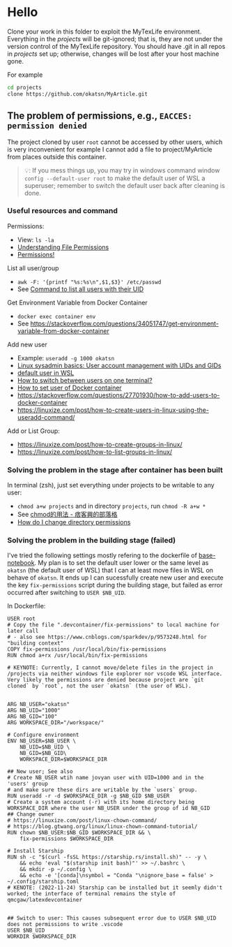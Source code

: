 # Hello
Clone your work in this folder to exploit the MyTexLife environment.
Everything in the *projects* will be git-ignored; that is, they are not under the version control of the MyTexLife repository.
You should have .git in all repos in *projects* set up; otherwise, changes will be lost after your host machine gone.


For example
```bash
cd projects
clone https://github.com/okatsn/MyArticle.git
```


## The problem of permissions, e.g., `EACCES: permission denied`
The project cloned by user `root` cannot be accessed by other users, which is very inconvenient for example I cannot add a file to project/MyArticle from places outside this container.

> 💡: If you mess things up, you may try in windows command window `config --default-user root` to make the default user of WSL a superuser; remember to switch the default user back after cleaning is done.

### Useful resources and command
Permissions:
- View: `ls -la `
- [Understanding File Permissions](https://www.elated.com/understanding-permissions/)
- [Permissions!](https://ryanstutorials.net/linuxtutorial/permissions.php)

List all user/group
- `awk -F: '{printf "%s:%s\n",$1,$3}' /etc/passwd`
- See [Command to list all users with their UID](https://askubuntu.com/questions/645236/command-to-list-all-users-with-their-uid)






Get Environment Variable from Docker Container
- `docker exec container env`
-  See https://stackoverflow.com/questions/34051747/get-environment-variable-from-docker-container

Add new user
- Example: `useradd -g 1000 okatsn`
- [Linux sysadmin basics: User account management with UIDs and GIDs](https://www.redhat.com/sysadmin/user-account-gid-uid)
- [default user in WSL](https://superuser.com/questions/1266881/how-to-change-the-default-user-name-in-wsl)
- [How to switch between users on one terminal?](https://unix.stackexchange.com/questions/3568/how-to-switch-between-users-on-one-terminal)
- [How to set user of Docker container](https://codeyarns.com/tech/2017-07-21-how-to-set-user-of-docker-container.html#gsc.tab=0)
- https://stackoverflow.com/questions/27701930/how-to-add-users-to-docker-container
- https://linuxize.com/post/how-to-create-users-in-linux-using-the-useradd-command/


Add or List Group:
- https://linuxize.com/post/how-to-create-groups-in-linux/
- https://linuxize.com/post/how-to-list-groups-in-linux/










### Solving the problem in the stage after container has been built
In terminal (zsh), just set everything under projects to be writable to any user:
- `chmod a+w projects` and in directory `projects`, run `chmod -R a+w *`
- See [chmod的用法 - 痞客興的部落格](https://charleslin74.pixnet.net/blog/post/419874889)
- [How do I change directory permissions](https://www.pluralsight.com/blog/it-ops/linux-file-permissions)

### Solving the problem in the building stage (failed)
I've tried the following settings mostly refering to the dockerfile of [base-notebook](https://hub.docker.com/r/jupyter/base-notebook/dockerfile).
My plan is to set the default user lower or the same level as `okatsn` (the default user of WSL) that I can at least move files in WSL on behave of `okatsn`.
It ends up I can sucessfully create new user and execute the key `fix-permissions` script during the building stage, but failed as error occurred after switching to `USER $NB_UID`.

In Dockerfile:
```
USER root
# Copy the file ".devcontainer/fix-permissions" to local machine for later call
# - also see https://www.cnblogs.com/sparkdev/p/9573248.html for "building context"
COPY fix-permissions /usr/local/bin/fix-permissions
RUN chmod a+rx /usr/local/bin/fix-permissions

# KEYNOTE: Currently, I cannot move/delete files in the project in /projects via neither windows file explorer nor vscode WSL interface. Very likely the permissions are denied because project are `git cloned` by `root`, not the user `okatsn` (the user of WSL).


ARG NB_USER="okatsn"
ARG NB_UID="1000"
ARG NB_GID="100"
ARG WORKSPACE_DIR="/workspace/"

# Configure environment
ENV NB_USER=$NB_USER \
    NB_UID=$NB_UID \
    NB_GID=$NB_GID\
    WORKSPACE_DIR=$WORKSPACE_DIR

## New user; See also
# Create NB_USER wtih name jovyan user with UID=1000 and in the 'users' group
# and make sure these dirs are writable by the `users` group.
RUN useradd -r -d $WORKSPACE_DIR -g $NB_GID $NB_USER
# Create a system account (-r) with its home directory being WORKSPACE_DIR where the user NB_USER under the group of id NB_GID
## Change owner
# https://linuxize.com/post/linux-chown-command/
# https://blog.gtwang.org/linux/linux-chown-command-tutorial/
RUN chown $NB_USER:$NB_GID $WORKSPACE_DIR && \
    fix-permissions $WORKSPACE_DIR

# Install Starship
RUN sh -c "$(curl -fsSL https://starship.rs/install.sh)" -- -y \
    && echo 'eval "$(starship init bash)"' >> ~/.bashrc \
    && mkdir -p ~/.config \
    && echo -e '[conda]\nsymbol = "Conda "\nignore_base = false' > ~/.config/starship.toml
# KENOTE: (2022-11-24) Starship can be installed but it seemly didn't worked; the interface of terminal remains the style of qmcgaw/latexdevcontainer


## Switch to user: This causes subsequent error due to USER $NB_UID does not permissions to write .vscode
USER $NB_UID
WORKDIR $WORKSPACE_DIR
```
